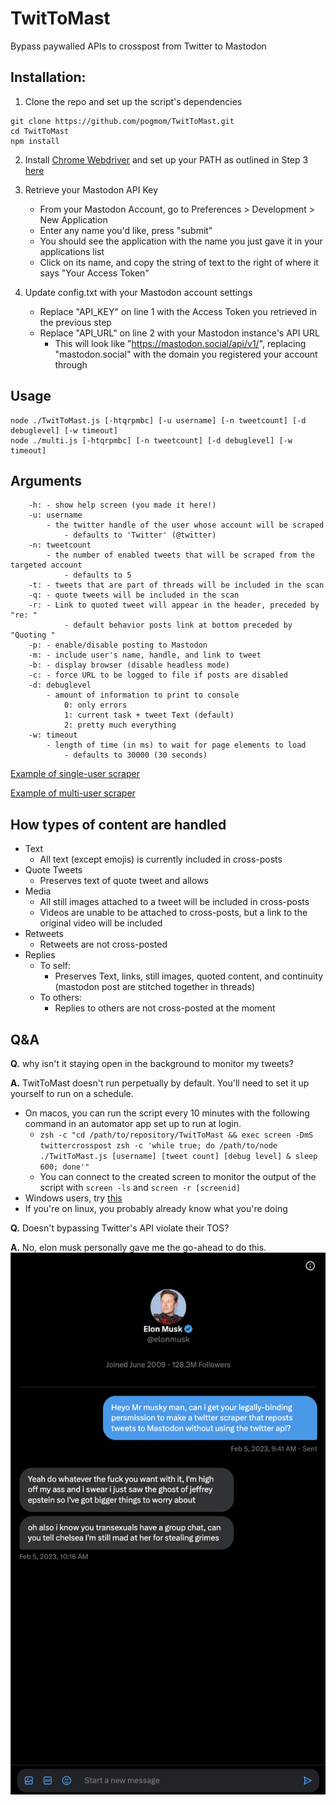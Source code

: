 # TwitToMast
Bypass paywalled APIs to crosspost from Twitter to Mastodon

## Installation:

1. Clone the repo and set up the script's dependencies
```
git clone https://github.com/pogmom/TwitToMast.git
cd TwitToMast
npm install
```

2. Install [Chrome Webdriver](https://chromedriver.chromium.org/downloads) and set up your PATH as outlined in Step 3 [here](https://www.selenium.dev/documentation/webdriver/getting_started/install_drivers/)

3. Retrieve your Mastodon API Key
	- From your Mastodon Account, go to Preferences > Development > New Application
	- Enter any name you'd like, press "submit"
	- You should see the application with the name you just gave it in your applications list
	- Click on its name, and copy the string of text to the right of where it says "Your Access Token"
	
4. Update config.txt with your Mastodon account settings
	- Replace "API_KEY" on line 1 with the Access Token you retrieved in the previous step
	- Replace "API_URL" on line 2 with your Mastodon instance's API URL
		- This will look like "https://mastodon.social/api/v1/", replacing "mastodon.social" with the domain you registered your account through
	
## Usage

```
node ./TwitToMast.js [-htqrpmbc] [-u username] [-n tweetcount] [-d debuglevel] [-w timeout]
node ./multi.js [-htqrpmbc] [-n tweetcount] [-d debuglevel] [-w timeout]
```

## Arguments

```
	-h:	- show help screen (you made it here!)
	-u: username
		- the twitter handle of the user whose account will be scraped
			- defaults to 'Twitter' (@twitter)
	-n: tweetcount
		- the number of enabled tweets that will be scraped from the targeted account
			- defaults to 5
	-t:	- tweets that are part of threads will be included in the scan
	-q:	- quote tweets will be included in the scan
	-r:	- Link to quoted tweet will appear in the header, preceded by "re: "
			- default behavior posts link at bottom preceded by "Quoting "
	-p:	- enable/disable posting to Mastodon
	-m:	- include user's name, handle, and link to tweet
	-b:	- display browser (disable headless mode)
	-c:	- force URL to be logged to file if posts are disabled
	-d: debuglevel
		- amount of information to print to console
			0: only errors
			1: current task + tweet Text (default)
			2: pretty much everything
	-w: timeout
		- length of time (in ms) to wait for page elements to load
			- defaults to 30000 (30 seconds)
```

[Example of single-user scraper](https://tech.lgbt/@pogmommy)

[Example of multi-user scraper](https://techhub.social/@twitterscraper)

## How types of content are handled

- Text
	- All text (except emojis) is currently included in cross-posts
- Quote Tweets
	- Preserves text of quote tweet and allows
- Media
	- All still images attached to a tweet will be included in cross-posts
	- Videos are unable to be attached to cross-posts, but a link to the original video will be included
- Retweets
	- Retweets are not cross-posted
- Replies
	- To self:
		- Preserves Text, links, still images, quoted content, and continuity (mastodon post are stitched together in threads)
	- To others:
		- Replies to others are not cross-posted at the moment
	
## Q&A
**Q.** why isn't it staying open in the background to monitor my tweets?

**A.** TwitToMast doesn't run perpetually by default. You'll need to set it up yourself to run on a schedule.

- On macos, you can run the script every 10 minutes with the following command in an automator app set up to run at login.
	- `zsh -c "cd /path/to/repository/TwitToMast && exec screen -DmS twittercrosspost zsh -c 'while true; do /path/to/node ./TwitToMast.js [username] [tweet count] [debug level] & sleep 600; done'"`
	- You can connect to the created screen to monitor the output of the script with `screen -ls` and `screen -r [screenid]`
- Windows users, try [this](https://joshuatz.com/posts/2020/using-windows-task-scheduler-to-automate-nodejs-scripts/)
- If you're on linux, you probably already know what you're doing

**Q.** Doesn't bypassing Twitter's API violate their TOS?

**A.** No, elon musk personally gave me the go-ahead to do this.
![Proof](https://github.com/pogmom/TwitToMast/raw/main/api_license.png)
